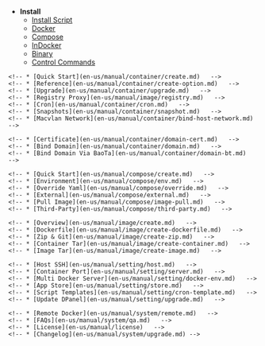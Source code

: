 * **Install**  
  * [Install Script](en-us/install/shell.md)  
  * [Docker](en-us/install/docker.md)  
  * [Compose](en-us/install/compose.md)  
  * [InDocker](en-us/install/dind.md)  
  * [Binary](en-us/install/source.md)  
  <!-- * [Custom Image](en-us/install/build.md)   -->
  <!-- * [Nginx Proxy Subpath](en-us/install/nginx-location.md)   -->
  * [Control Commands](en-us/install/ctrl.md)  
<!-- * **Guide**   -->
  <!-- * **Container Management**   -->
    <!-- * [Quick Start](en-us/manual/container/create.md)   -->
    <!-- * [Reference](en-us/manual/container/create-option.md)   -->
    <!-- * [Upgrade](en-us/manual/container/upgrade.md)   -->
    <!-- * [Registry Proxy](en-us/manual/image/registry.md)   -->
    <!-- * [Cron](en-us/manual/container/cron.md)   -->
    <!-- * [Snapshots](en-us/manual/container/snapshot.md)   -->
    <!-- * [Macvlan Network](en-us/manual/container/bind-host-network.md)   -->
  <!-- * **Domain Proxy**   -->
    <!-- * [Certificate](en-us/manual/container/domain-cert.md)   -->
    <!-- * [Bind Domain](en-us/manual/container/domain.md)   -->
    <!-- * [Bind Domain Via BaoTa](en-us/manual/container/domain-bt.md)   -->
  <!-- * **Compose**   -->
    <!-- * [Quick Start](en-us/manual/compose/create.md)   -->
    <!-- * [Environment](en-us/manual/compose/env.md)   -->
    <!-- * [Override Yaml](en-us/manual/compose/override.md)   -->
    <!-- * [External](en-us/manual/compose/external.md)   -->
    <!-- * [Pull Image](en-us/manual/compose/image-pull.md)   -->
    <!-- * [Third-Party](en-us/manual/compose/third-party.md)   -->
  <!-- * **Image Building**   -->
    <!-- * [Overview](en-us/manual/image/create.md)   -->
    <!-- * [Dockerfile](en-us/manual/image/create-dockerfile.md)   -->
    <!-- * [Zip & Git](en-us/manual/image/create-zip.md)   -->
    <!-- * [Container Tar](en-us/manual/image/create-container.md)   -->
    <!-- * [Image Tar](en-us/manual/image/create-image.md)   -->
  <!-- * **System Settings**   -->
    <!-- * [Host SSH](en-us/manual/setting/host.md)   -->
    <!-- * [Container Port](en-us/manual/setting/server.md)   -->
    <!-- * [Multi Docker Server](en-us/manual/setting/docker-env.md)   -->
    <!-- * [App Store](en-us/manual/setting/store.md)   -->
    <!-- * [Script Templates](en-us/manual/setting/cron-template.md)   -->
    <!-- * [Update DPanel](en-us/manual/setting/upgrade.md)   -->
  <!-- * **Other**   -->
    <!-- * [Remote Docker](en-us/manual/system/remote.md)   -->
    <!-- * [FAQs](en-us/manual/system/qa.md)   -->
    <!-- * [License](en-us/manual/license)   -->
    <!-- * [Changelog](en-us/manual/system/upgrade.md) -->